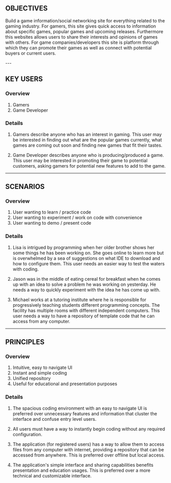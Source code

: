 OBJECTIVES
----------
<p> Build a game information/social networking site for everything related to the gaming industry. 
For gamers, this site gives quick access to information about specific games, popular games and 
upcoming releases. Furthermore this websites allows users to share their interests and opinions of games
with others. For game companies/developers this site is platform through which they can promote their games
as well as connect with potential buyers or current users. </p>
---

KEY USERS
---------

### Overview
1. Gamers
2. Game Developer

### Details
1. Gamers describe anyone who has an interest in gaming.
	This user may be interested in finding out what are the popular games currently,
	what games are coming out soon and finding new games that fit their tastes.

2. Game Developer describes anyone who is producing/produced a game.
 	This user may be interested in promoting their game to potential customers,
	asking gamers for potential new features to add to the game. 
	

---

SCENARIOS
---------

### Overview
1. User wanting to learn / practice code
2. User wanting to experiment / work on code with convenience
3. User wanting to demo / present code

### Details
1. Lisa is intrigued by programming when her older brother shows her some things he has been
	working on. She goes online to learn more but is overwhelmed by a sea of suggestions on
	what IDE to download and how to configure them. This user needs an easier way to test the
	waters with coding.

2. Jason was in the middle of eating cereal for breakfast when he comes up with 
	an idea to solve a problem he was working on yesterday. He needs a way to quickly 
	experiment with the idea he has come up with.

3. Michael works at a tutoring institute where he is responsible for progressively teaching
	students different programming concepts. The facility has multiple rooms with different
	independent computers. This user needs a way to have a repository of template code
	that he can access from any computer.

---

PRINCIPLES
----------

### Overview
1. Intuitive, easy to navigate UI
2. Instant and simple coding
3. Unified repository
4. Useful for educational and presentation purposes

### Details
1. The spacious coding environment with an easy to navigate UI is preferred over
	unnecessary features and information that cluster the interface and confuse
	entry level users.

2. All users must have a way to instantly begin coding without any required configuration.

3. The application (for registered users) has a way to allow them to access files
	from any computer with internet, providing a repository that can be accessed
	from anywhere. This is preferred over offline but local access.

4. The application's simple interface and sharing capabilities benefits presentation and
	education usages. This is preferred over a more technical and customizable interface.
